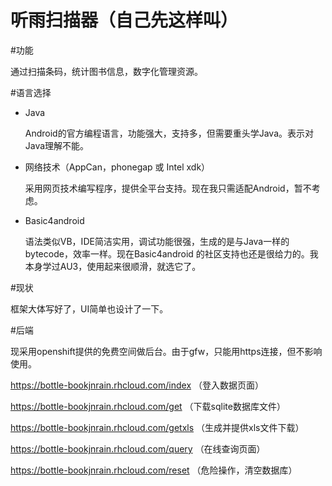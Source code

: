 听雨扫描器（自己先这样叫）
=======

#功能

  通过扫描条码，统计图书信息，数字化管理资源。

#语言选择

+ Java 

  Android的官方编程语言，功能强大，支持多，但需要重头学Java。表示对Java理解不能。

+ 网络技术（AppCan，phonegap 或 Intel xdk）  

  采用网页技术编写程序，提供全平台支持。现在我只需适配Android，暂不考虑。

+ Basic4android  

  语法类似VB，IDE简洁实用，调试功能很强，生成的是与Java一样的bytecode，效率一样。现在Basic4android  的社区支持也还是很给力的。我本身学过AU3，使用起来很顺滑，就选它了。


#现状

  框架大体写好了，UI简单也设计了一下。

#后端

  现采用openshift提供的免费空间做后台。由于gfw，只能用https连接，但不影响使用。

  https://bottle-bookjnrain.rhcloud.com/index （登入数据页面）

  https://bottle-bookjnrain.rhcloud.com/get （下载sqlite数据库文件）

  https://bottle-bookjnrain.rhcloud.com/getxls （生成并提供xls文件下载）

  https://bottle-bookjnrain.rhcloud.com/query （在线查询页面）

  https://bottle-bookjnrain.rhcloud.com/reset （危险操作，清空数据库）


  
